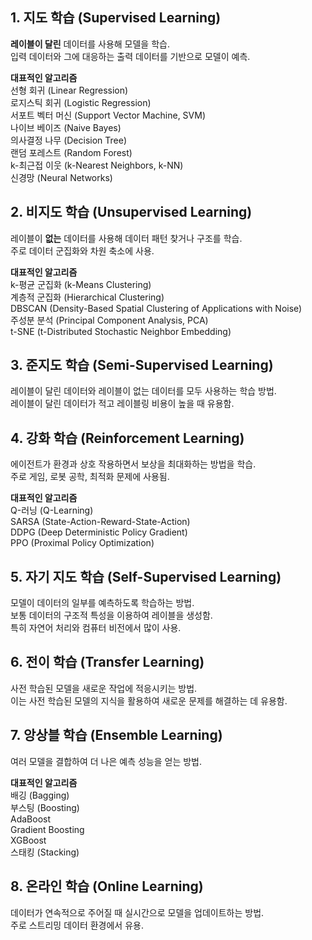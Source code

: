 ## 1. 지도 학습 (Supervised Learning)
**레이블이 달린** 데이터를 사용해 모델을 학습.  
입력 데이터와 그에 대응하는 출력 데이터를 기반으로 모델이 예측.

**대표적인 알고리즘**  
선형 회귀 (Linear Regression)  
로지스틱 회귀 (Logistic Regression)  
서포트 벡터 머신 (Support Vector Machine, SVM)  
나이브 베이즈 (Naive Bayes)  
의사결정 나무 (Decision Tree)  
랜덤 포레스트 (Random Forest)  
k-최근접 이웃 (k-Nearest Neighbors, k-NN)  
신경망 (Neural Networks)  

## 2. 비지도 학습 (Unsupervised Learning)
레이블이 **없는** 데이터를 사용해 데이터 패턴 찾거나 구조를 학습.  
주로 데이터 군집화와 차원 축소에 사용.  

**대표적인 알고리즘**  
k-평균 군집화 (k-Means Clustering)  
계층적 군집화 (Hierarchical Clustering)  
DBSCAN (Density-Based Spatial Clustering of Applications with Noise)  
주성분 분석 (Principal Component Analysis, PCA)  
t-SNE (t-Distributed Stochastic Neighbor Embedding)  

## 3. 준지도 학습 (Semi-Supervised Learning)  
레이블이 달린 데이터와 레이블이 없는 데이터를 모두 사용하는 학습 방법.  
레이블이 달린 데이터가 적고 레이블링 비용이 높을 때 유용함.

## 4. 강화 학습 (Reinforcement Learning)  
에이전트가 환경과 상호 작용하면서 보상을 최대화하는 방법을 학습.  
주로 게임, 로봇 공학, 최적화 문제에 사용됨.

**대표적인 알고리즘**  
Q-러닝 (Q-Learning)  
SARSA (State-Action-Reward-State-Action)  
DDPG (Deep Deterministic Policy Gradient)  
PPO (Proximal Policy Optimization)  

## 5. 자기 지도 학습 (Self-Supervised Learning)
모델이 데이터의 일부를 예측하도록 학습하는 방법.  
보통 데이터의 구조적 특성을 이용하여 레이블을 생성함.  
특히 자연어 처리와 컴퓨터 비전에서 많이 사용.

## 6. 전이 학습 (Transfer Learning)
사전 학습된 모델을 새로운 작업에 적응시키는 방법.  
이는 사전 학습된 모델의 지식을 활용하여 새로운 문제를 해결하는 데 유용함.

## 7. 앙상블 학습 (Ensemble Learning)
여러 모델을 결합하여 더 나은 예측 성능을 얻는 방법.  

**대표적인 알고리즘**  
배깅 (Bagging)  
부스팅 (Boosting)  
AdaBoost  
Gradient Boosting  
XGBoost  
스태킹 (Stacking)  

## 8. 온라인 학습 (Online Learning)
데이터가 연속적으로 주어질 때 실시간으로 모델을 업데이트하는 방법.  
주로 스트리밍 데이터 환경에서 유용.
